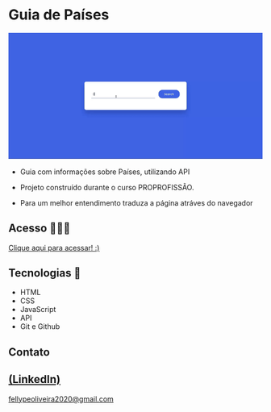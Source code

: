 # Guia de Países

 ![preview](./.github/preview.gif)
 
 - Guia com informações sobre Países, utilizando API

 - Projeto construído durante o curso PROPROFISSÃO.

 - Para um melhor entendimento traduza a página atráves do navegador

## Acesso 👨🏻‍💻
 [Clique aqui para acessar! :)]()

## Tecnologias 👾
- HTML
- CSS
- JavaScript
- API
- Git e Github

## Contato
[(LinkedIn)](https://www.linkedin.com/in/fellype-oliveira-920699230/)
-----
fellypeoliveira2020@gmail.com